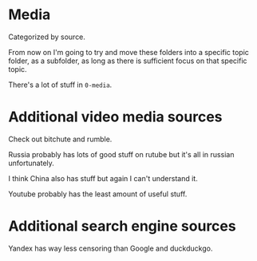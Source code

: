 # Media

Categorized by source.

From now on I'm going to try and move these folders into a specific topic folder, as a subfolder, as long as there is sufficient focus on that specific topic.

There's a lot of stuff in `0-media`.

# Additional video media sources

Check out bitchute and rumble.

Russia probably has lots of good stuff on rutube but it's all in russian unfortunately.

I think China also has stuff but again I can't understand it.

Youtube probably has the least amount of useful stuff.

# Additional search engine sources

Yandex has way less censoring than Google and duckduckgo.